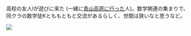 高校の友人Iが遊びに来た (一緒に[青山高原に行った](/diary/entry/20150323)人)。数学関連の集まりで、同クラの数学徒Kとももともと交流があるらしく、世間は狭いなと思うなど。

![](https://ceshmina-photos.s3.ap-northeast-1.amazonaws.com/medium/201508/20150821-235428.jpg)

